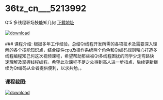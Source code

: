 # 36tz_cn___5213992
Qt5 多线程职场技能知几何
[下载地址](http://www.36tz.cn/article/5213992 "下载地址")
<br/></br>[![download](http://36tz.cn/muke_img/2020_06_12345-5-300x202.jpg "下载地址")](http://www.36tz.cn/article/5213992 "下载地址")
<br/></br>### 课程介绍:
根据多年工作经验，总结Qt线程开发所需的各项技术及需要深入理解的各个技能知识点，结合硬件cpu及操作系统两个角色和Qt编码规则精心打造多线程编程知己何这次视频课程，希望帮助那些被Qt多线程困扰的同学少走弯路快速理解及掌握线程编程。希望此次课程不足之处得到高人进一步指点，后续更新继续为Qt编码从业者提供便利，以求共勉。。

### 课程截图:
[![download](http://36tz.cn/muke_img/2020_06_2-102.png "下载地址")](http://www.36tz.cn/article/5213992 "下载地址")
